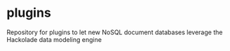 # plugins
Repository for plugins to let new NoSQL document databases leverage the Hackolade data modeling engine
